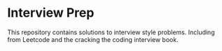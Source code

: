 # Interview Prep

This repository contains solutions to interview style problems. Including from Leetcode and 
the cracking the coding interview book.
